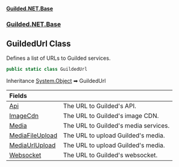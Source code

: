 
#### [Guilded.NET.Base](Guilded_NET_Base 'Guilded.NET.Base')
### [Guilded.NET.Base](Guilded_NET_Base#Guilded_NET_Base 'Guilded.NET.Base')
## GuildedUrl Class

Defines a list of URLs to Guilded services.
```csharp
public static class GuildedUrl
```

Inheritance [System.Object](https://docs.microsoft.com/en-us/dotnet/api/System.Object 'System.Object') &#x27A1; GuildedUrl

| Fields | |
| :--- | :--- |
| [Api](GuildedUrl_Api 'Guilded.NET.Base.GuildedUrl.Api') | The URL to Guilded's API. |
| [ImageCdn](GuildedUrl_ImageCdn 'Guilded.NET.Base.GuildedUrl.ImageCdn') | The URL to Guilded's image CDN. |
| [Media](GuildedUrl_Media 'Guilded.NET.Base.GuildedUrl.Media') | The URL to Guilded's media services. |
| [MediaFileUpload](GuildedUrl_MediaFileUpload 'Guilded.NET.Base.GuildedUrl.MediaFileUpload') | The URL to upload Guilded's media. |
| [MediaUrlUpload](GuildedUrl_MediaUrlUpload 'Guilded.NET.Base.GuildedUrl.MediaUrlUpload') | The URL to upload Guilded's media. |
| [Websocket](GuildedUrl_Websocket 'Guilded.NET.Base.GuildedUrl.Websocket') | The URL to Guilded's websocket. |

